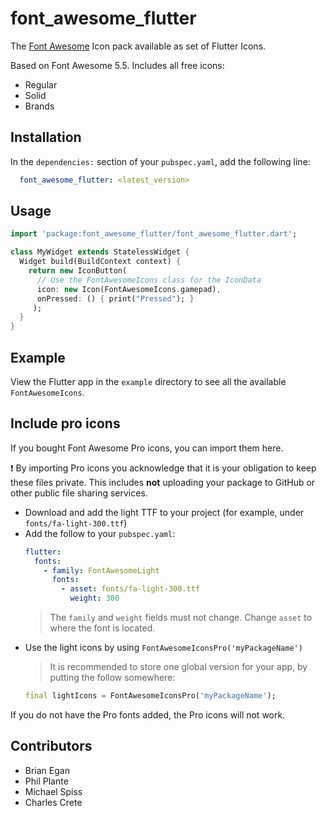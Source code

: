 # font_awesome_flutter

The [Font Awesome](http://fontawesome.io/icons/) Icon pack available as set of Flutter Icons.

Based on Font Awesome 5.5. Includes all free icons:

  * Regular
  * Solid
  * Brands

## Installation

In the `dependencies:` section of your `pubspec.yaml`, add the following line:

```yaml
  font_awesome_flutter: <latest_version>
```

## Usage

```dart
import 'package:font_awesome_flutter/font_awesome_flutter.dart';

class MyWidget extends StatelessWidget {
  Widget build(BuildContext context) {
    return new IconButton(
      // Use the FontAwesomeIcons class for the IconData
      icon: new Icon(FontAwesomeIcons.gamepad), 
      onPressed: () { print("Pressed"); }
     );
  }
}
```

## Example

View the Flutter app in the `example` directory to see all the available `FontAwesomeIcons`.

## Include pro icons

If you bought Font Awesome Pro icons, you can import them here. 

:exclamation: By importing Pro icons you acknowledge that it is your obligation to keep these files private. This includes **not** uploading your package to GitHub or other public file sharing services.

- Download and add the light TTF to your project (for example, under `fonts/fa-light-300.ttf`)
- Add the follow to your `pubspec.yaml`:
    ```yaml
    flutter:
      fonts:
        - family: FontAwesomeLight
          fonts:
            - asset: fonts/fa-light-300.ttf
              weight: 300
  
    ```
    > The `family` and `weight` fields must not change. Change `asset` to where the font is located.
- Use the light icons by using `FontAwesomeIconsPro('myPackageName')`
    > It is recommended to store one global version for your app, by putting the follow somewhere:
    ```dart
    final lightIcons = FontAwesomeIconsPro('myPackageName');
    ```

If you do not have the Pro fonts added, the Pro icons will not work.

## Contributors

  - Brian Egan
  - Phil Plante
  - Michael Spiss
  - Charles Crete
